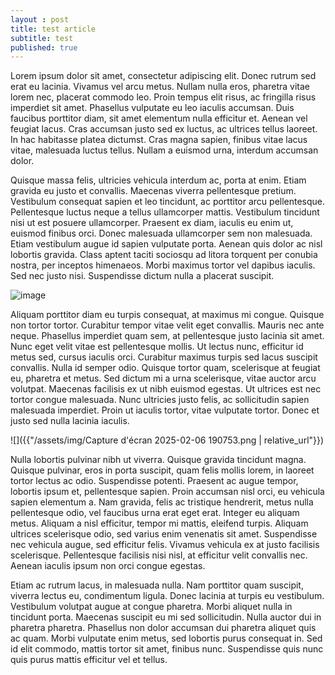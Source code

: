 ```yaml
---
layout : post
title: test article
subtitle: test
published: true
---
```


Lorem ipsum dolor sit amet, consectetur adipiscing elit. Donec rutrum sed erat eu lacinia. Vivamus vel arcu metus. Nullam nulla eros, pharetra vitae lorem nec, placerat commodo leo. Proin tempus elit risus, ac fringilla risus imperdiet sit amet. Phasellus vulputate eu leo iaculis accumsan. Duis faucibus porttitor diam, sit amet elementum nulla efficitur et. Aenean vel feugiat lacus. Cras accumsan justo sed ex luctus, ac ultrices tellus laoreet. In hac habitasse platea dictumst. Cras magna sapien, finibus vitae lacus vitae, malesuada luctus tellus. Nullam a euismod urna, interdum accumsan dolor.

Quisque massa felis, ultricies vehicula interdum ac, porta at enim. Etiam gravida eu justo et convallis. Maecenas viverra pellentesque pretium. Vestibulum consequat sapien et leo tincidunt, ac porttitor arcu pellentesque. Pellentesque luctus neque a tellus ullamcorper mattis. Vestibulum tincidunt nisi ut est posuere ullamcorper. Praesent ex diam, iaculis eu enim ut, euismod finibus orci. Donec malesuada ullamcorper sem non malesuada. Etiam vestibulum augue id sapien vulputate porta. Aenean quis dolor ac nisl lobortis gravida. Class aptent taciti sociosqu ad litora torquent per conubia nostra, per inceptos himenaeos. Morbi maximus tortor vel dapibus iaculis. Sed nec justo nisi. Suspendisse dictum nulla a placerat suscipit.

![image](https://images.freeimages.com/clg/images/81/81976/lili-flower-vector-8_f.jpg?fmt=webp&h=350)

Aliquam porttitor diam eu turpis consequat, at maximus mi congue. Quisque non tortor tortor. Curabitur tempor vitae velit eget convallis. Mauris nec ante neque. Phasellus imperdiet quam sem, at pellentesque justo lacinia sit amet. Nunc eget velit vitae est pellentesque mollis. Ut lectus nunc, efficitur id metus sed, cursus iaculis orci. Curabitur maximus turpis sed lacus suscipit convallis. Nulla id semper odio. Quisque tortor quam, scelerisque at feugiat eu, pharetra et metus. Sed dictum mi a urna scelerisque, vitae auctor arcu volutpat. Maecenas facilisis ex ut nibh euismod egestas. Ut ultrices est nec tortor congue malesuada. Nunc ultricies justo felis, ac sollicitudin sapien malesuada imperdiet. Proin ut iaculis tortor, vitae vulputate tortor. Donec et justo sed nulla lacinia iaculis.

![]({{"/assets/img/Capture d'écran 2025-02-06 190753.png | relative_url"}})

Nulla lobortis pulvinar nibh ut viverra. Quisque gravida tincidunt magna. Quisque pulvinar, eros in porta suscipit, quam felis mollis lorem, in laoreet tortor lectus ac odio. Suspendisse potenti. Praesent ac augue tempor, lobortis ipsum et, pellentesque sapien. Proin accumsan nisl orci, eu vehicula sapien elementum a. Nam gravida, felis ac tristique hendrerit, metus nulla pellentesque odio, vel faucibus urna erat eget erat. Integer eu aliquam metus. Aliquam a nisl efficitur, tempor mi mattis, eleifend turpis. Aliquam ultrices scelerisque odio, sed varius enim venenatis sit amet. Suspendisse nec vehicula augue, sed efficitur felis. Vivamus vehicula ex at justo facilisis scelerisque. Pellentesque facilisis nisi nisl, at efficitur velit convallis nec. Aenean iaculis ipsum non orci congue egestas.

Etiam ac rutrum lacus, in malesuada nulla. Nam porttitor quam suscipit, viverra lectus eu, condimentum ligula. Donec lacinia at turpis eu vestibulum. Vestibulum volutpat augue at congue pharetra. Morbi aliquet nulla in tincidunt porta. Maecenas suscipit eu mi sed sollicitudin. Nulla auctor dui in pharetra pharetra. Phasellus non dolor accumsan dui pharetra aliquet quis ac quam. Morbi vulputate enim metus, sed lobortis purus consequat in. Sed id elit commodo, mattis tortor sit amet, finibus nunc. Suspendisse quis nunc quis purus mattis efficitur vel et tellus.

